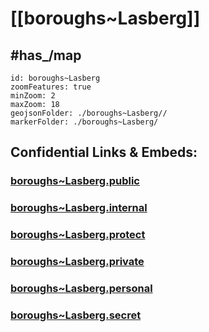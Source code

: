 # [[boroughs~Lasberg]] 


## #has_/map  



```leaflet
id: boroughs~Lasberg
zoomFeatures: true 
minZoom: 2 
maxZoom: 18
geojsonFolder: ./boroughs~Lasberg//
markerFolder: ./boroughs~Lasberg/
```




## Confidential Links & Embeds: 

### [boroughs~Lasberg.public](/_public/\Earth\Continent\Europe\Europe~Central\Austria\Austrias_States\Oberösterreich\counties~OÖ\Freistadt\cities~Freistadt\Lasbergboroughs~Lasberg.public.md) 

### [boroughs~Lasberg.internal](/_internal/\Earth\Continent\Europe\Europe~Central\Austria\Austrias_States\Oberösterreich\counties~OÖ\Freistadt\cities~Freistadt\Lasbergboroughs~Lasberg.internal.md) 

### [boroughs~Lasberg.protect](/_protect/\Earth\Continent\Europe\Europe~Central\Austria\Austrias_States\Oberösterreich\counties~OÖ\Freistadt\cities~Freistadt\Lasbergboroughs~Lasberg.protect.md) 

### [boroughs~Lasberg.private](/_private/\Earth\Continent\Europe\Europe~Central\Austria\Austrias_States\Oberösterreich\counties~OÖ\Freistadt\cities~Freistadt\Lasbergboroughs~Lasberg.private.md) 

### [boroughs~Lasberg.personal](/_personal/\Earth\Continent\Europe\Europe~Central\Austria\Austrias_States\Oberösterreich\counties~OÖ\Freistadt\cities~Freistadt\Lasbergboroughs~Lasberg.personal.md) 

### [boroughs~Lasberg.secret](/_secret/\Earth\Continent\Europe\Europe~Central\Austria\Austrias_States\Oberösterreich\counties~OÖ\Freistadt\cities~Freistadt\Lasbergboroughs~Lasberg.secret.md)

